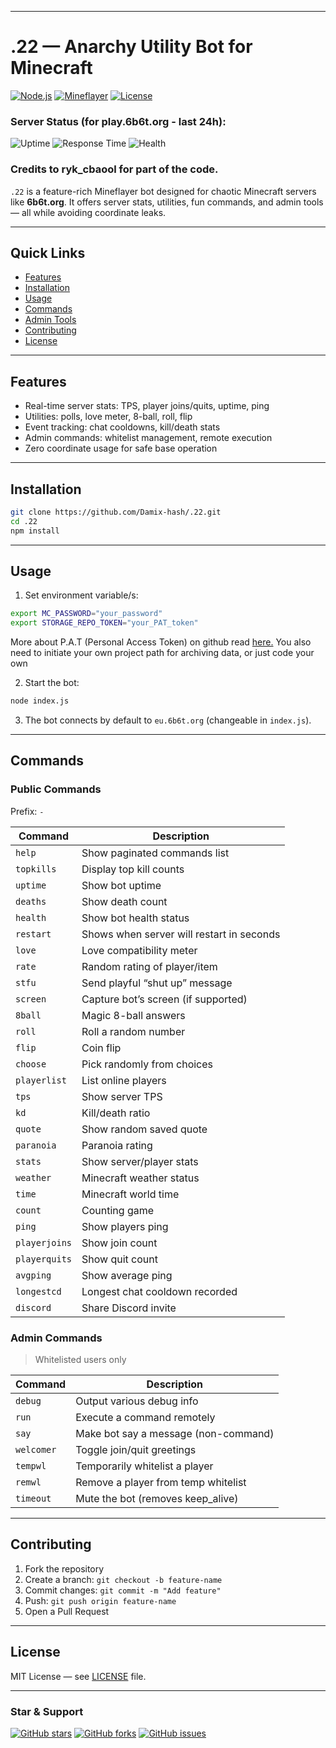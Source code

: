 
---

# .22 — Anarchy Utility Bot for Minecraft

[![Node.js](https://img.shields.io/badge/Node.js-18.x-green?logo=node.js)](https://nodejs.org/)
[![Mineflayer](https://img.shields.io/badge/Mineflayer-Library-blue?logo=minecraft)](https://github.com/PrismarineJS/mineflayer)
[![License](https://img.shields.io/badge/License-MIT-lightgrey)](#license)

### Server Status (for play.6b6t.org - last 24h):

![Uptime](https://status.6b6t.org/api/v1/endpoints/minecraft_server-public/uptimes/24h/badge.svg)
![Response Time](https://status.6b6t.org/api/v1/endpoints/minecraft_server-public/response-times/24h/badge.svg)
![Health](https://status.6b6t.org/api/v1/endpoints/minecraft_server-public/health/badge.svg)

### Credits to ryk_cbaool for part of the code.

`.22` is a feature-rich Mineflayer bot designed for chaotic Minecraft servers like **6b6t.org**.
It offers server stats, utilities, fun commands, and admin tools — all while avoiding coordinate leaks.

---

## Quick Links

* [Features](#features)
* [Installation](#installation)
* [Usage](#usage)
* [Commands](#commands)
* [Admin Tools](#admin-tools)
* [Contributing](#contributing)
* [License](#license)

---

## Features

* Real-time server stats: TPS, player joins/quits, uptime, ping
* Utilities: polls, love meter, 8-ball, roll, flip
* Event tracking: chat cooldowns, kill/death stats
* Admin commands: whitelist management, remote execution
* Zero coordinate usage for safe base operation

---

## Installation

```bash
git clone https://github.com/Damix-hash/.22.git
cd .22
npm install
```

---

## Usage

1. Set environment variable/s:

```bash
export MC_PASSWORD="your_password"
export STORAGE_REPO_TOKEN="your_PAT_token"
```
More about P.A.T (Personal Access Token) on github read [here.](https://docs.github.com/en/authentication/keeping-your-account-and-data-secure/managing-your-personal-access-tokens)
You also need to initiate your own project path for archiving data, or just code your own

2. Start the bot:

```bash
node index.js
```

3. The bot connects by default to `eu.6b6t.org` (changeable in `index.js`).

---

## Commands

### Public Commands

Prefix: `-`

| Command       | Description                         |
| ------------- | ----------------------------------- |
| `help`        | Show paginated commands list        |
| `topkills`    | Display top kill counts             |
| `uptime`      | Show bot uptime                     |
| `deaths`      | Show death count                    |
| `health`      | Show bot health status              |
| `restart`  | Shows when server will restart in seconds                      |
| `love`        | Love compatibility meter            |
| `rate`        | Random rating of player/item        |
| `stfu`        | Send playful “shut up” message      |
| `screen`      | Capture bot’s screen (if supported) |
| `8ball`       | Magic 8-ball answers                |
| `roll`        | Roll a random number                |
| `flip`        | Coin flip                           |
| `choose`      | Pick randomly from choices          |
| `playerlist`  | List online players                 |
| `tps`         | Show server TPS                     |
| `kd`          | Kill/death ratio                    |
| `quote`       | Show random saved quote             |
| `paranoia`    | Paranoia rating                     |
| `stats`       | Show server/player stats            |
| `weather`     | Minecraft weather status            |
| `time`        | Minecraft world time                |
| `count`       | Counting game               |
| `ping`        | Show players ping                       |
| `playerjoins` | Show join count                     |
| `playerquits` | Show quit count                     |
| `avgping`     | Show average ping                   |
| `longestcd`   | Longest chat cooldown recorded      |
| `discord`     | Share Discord invite                |

### Admin Commands

> Whitelisted users only

| Command    | Description                          |
| ---------- | ------------------------------------ |
| `debug`    | Output various debug info            |
| `run`      | Execute a command remotely           |
| `say`      | Make bot say a message (non-command) |
| `welcomer` | Toggle join/quit greetings           |
| `tempwl`   | Temporarily whitelist a player       |
| `remwl`    | Remove a player from temp whitelist  |
| `timeout`  | Mute the bot (removes keep\_alive)   |

---

## Contributing

1. Fork the repository
2. Create a branch: `git checkout -b feature-name`
3. Commit changes: `git commit -m "Add feature"`
4. Push: `git push origin feature-name`
5. Open a Pull Request

---

## License

MIT License — see [LICENSE](LICENSE) file.

---

### Star & Support

[![GitHub stars](https://img.shields.io/github/stars/Damix-hash/.22?style=social)](https://github.com/Damix-hash/.22/stargazers)
[![GitHub forks](https://img.shields.io/github/forks/Damix-hash/.22?style=social)](https://github.com/Damix-hash/.22/network/members)
[![GitHub issues](https://img.shields.io/github/issues/Damix-hash/.22)](https://github.com/Damix-hash/.22/issues)
